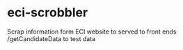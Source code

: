 # eci-scrobbler
Scrap information form ECI website to served to front ends
/getCandidateData to test data
